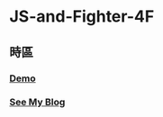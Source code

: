 # JS-and-Fighter-4F

## 時區

### <a href="http://rexhung0302.github.io/JS-and-Fighter/JS-and-Fighter-4F/index.html">Demo</a>

### <a href="https://medium.com/@zehung860486/hero-of-underground-%E5%9C%B0%E4%B8%8B%E5%9F%8E-4f-world-clock-%E5%90%84%E5%9C%8B%E6%99%82%E5%8D%80-2356786f3dfa">See My Blog</a>
